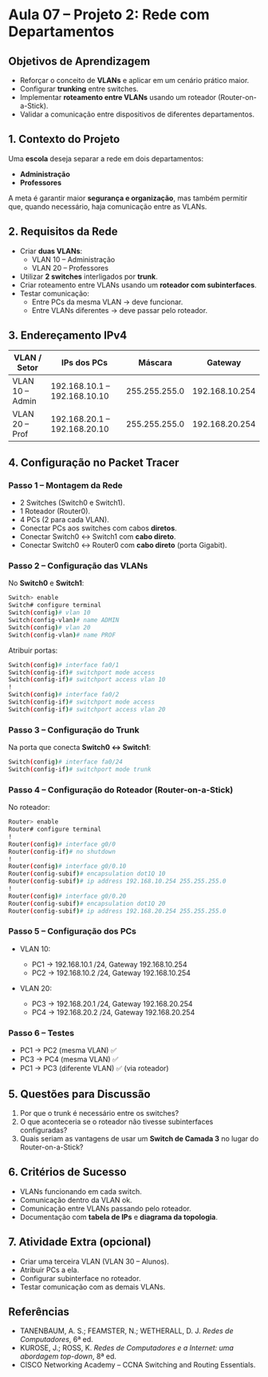 # Aula 07 – Projeto 2: Rede com Departamentos

## Objetivos de Aprendizagem
* Reforçar o conceito de **VLANs** e aplicar em um cenário prático maior.
* Configurar **trunking** entre switches.
* Implementar **roteamento entre VLANs** usando um roteador (Router-on-a-Stick).
* Validar a comunicação entre dispositivos de diferentes departamentos.


## 1. Contexto do Projeto

Uma **escola** deseja separar a rede em dois departamentos:

- **Administração**  
- **Professores**

A meta é garantir maior **segurança e organização**, mas também permitir que, quando necessário, haja comunicação entre as VLANs.


## 2. Requisitos da Rede

- Criar **duas VLANs**:  
  - VLAN 10 – Administração  
  - VLAN 20 – Professores  
- Utilizar **2 switches** interligados por **trunk**.  
- Criar roteamento entre VLANs usando um **roteador com subinterfaces**.  
- Testar comunicação:  
  - Entre PCs da mesma VLAN → deve funcionar.  
  - Entre VLANs diferentes → deve passar pelo roteador.


## 3. Endereçamento IPv4

| VLAN / Setor      | IPs dos PCs               | Máscara          | Gateway         |
|------------------|--------------------------|-----------------|----------------|
| VLAN 10 – Admin  | 192.168.10.1 – 192.168.10.10 | 255.255.255.0 | 192.168.10.254 |
| VLAN 20 – Prof   | 192.168.20.1 – 192.168.20.10 | 255.255.255.0 | 192.168.20.254 |

## 4. Configuração no Packet Tracer

### Passo 1 – Montagem da Rede
- 2 Switches (Switch0 e Switch1).
- 1 Roteador (Router0).
- 4 PCs (2 para cada VLAN).
- Conectar PCs aos switches com cabos **diretos**.
- Conectar Switch0 ↔ Switch1 com **cabo direto**.
- Conectar Switch0 ↔ Router0 com **cabo direto** (porta Gigabit).


### Passo 2 – Configuração das VLANs
No **Switch0** e **Switch1**:

```bash
Switch> enable
Switch# configure terminal
Switch(config)# vlan 10
Switch(config-vlan)# name ADMIN
Switch(config)# vlan 20
Switch(config-vlan)# name PROF
````

Atribuir portas:

```bash
Switch(config)# interface fa0/1
Switch(config-if)# switchport mode access
Switch(config-if)# switchport access vlan 10
!
Switch(config)# interface fa0/2
Switch(config-if)# switchport mode access
Switch(config-if)# switchport access vlan 20
```


### Passo 3 – Configuração do Trunk

Na porta que conecta **Switch0 ↔ Switch1**:

```bash
Switch(config)# interface fa0/24
Switch(config-if)# switchport mode trunk
```


### Passo 4 – Configuração do Roteador (Router-on-a-Stick)

No roteador:

```bash
Router> enable
Router# configure terminal
!
Router(config)# interface g0/0
Router(config-if)# no shutdown
!
Router(config)# interface g0/0.10
Router(config-subif)# encapsulation dot1Q 10
Router(config-subif)# ip address 192.168.10.254 255.255.255.0
!
Router(config)# interface g0/0.20
Router(config-subif)# encapsulation dot1Q 20
Router(config-subif)# ip address 192.168.20.254 255.255.255.0
```


### Passo 5 – Configuração dos PCs

* VLAN 10:

  * PC1 → 192.168.10.1 /24, Gateway 192.168.10.254
  * PC2 → 192.168.10.2 /24, Gateway 192.168.10.254
* VLAN 20:

  * PC3 → 192.168.20.1 /24, Gateway 192.168.20.254
  * PC4 → 192.168.20.2 /24, Gateway 192.168.20.254


### Passo 6 – Testes

* PC1 → PC2 (mesma VLAN) ✅
* PC3 → PC4 (mesma VLAN) ✅
* PC1 → PC3 (diferente VLAN) ✅ (via roteador)


## 5. Questões para Discussão

1. Por que o trunk é necessário entre os switches?
2. O que aconteceria se o roteador não tivesse subinterfaces configuradas?
3. Quais seriam as vantagens de usar um **Switch de Camada 3** no lugar do Router-on-a-Stick?


## 6. Critérios de Sucesso

* VLANs funcionando em cada switch.
* Comunicação dentro da VLAN ok.
* Comunicação entre VLANs passando pelo roteador.
* Documentação com **tabela de IPs** e **diagrama da topologia**.


## 7. Atividade Extra (opcional)

* Criar uma terceira VLAN (VLAN 30 – Alunos).
* Atribuir PCs a ela.
* Configurar subinterface no roteador.
* Testar comunicação com as demais VLANs.


## Referências

* TANENBAUM, A. S.; FEAMSTER, N.; WETHERALL, D. J. *Redes de Computadores*, 6ª ed.
* KUROSE, J.; ROSS, K. *Redes de Computadores e a Internet: uma abordagem top-down*, 8ª ed.
* CISCO Networking Academy – CCNA Switching and Routing Essentials.

```
